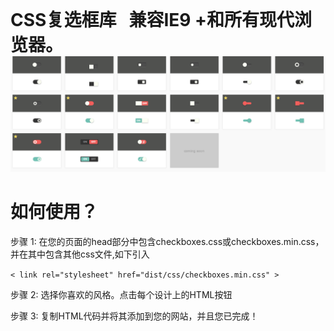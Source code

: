 <h1 style="margin: 0 auto;">CSS复选框库<span style="margin-left: 20px;">兼容IE9 +和所有现代浏览器。</span></h1>
<img src="https://raw.githubusercontent.com/fangxinjie/Checkbox-style/master/68747470733a2f2f68756e7a61626f792e6769746875622e696f2f4353532d436865636b626f782d4c6962726172792f73637265656e2e706e67.png" />
<br />
<h1>如何使用？</h1>
<p>步骤 1: <span>在您的页面的head部分中包含checkboxes.css或checkboxes.min.css，并在其中包含其他css文件,如下引入</span></p>
<p><code>< link rel="stylesheet" href="dist/css/checkboxes.min.css" ></code></p>
<p>步骤 2: <span>选择你喜欢的风格。点击每个设计上的HTML按钮</span></p>
<p>步骤 3: <span>复制HTML代码并将其添加到您的网站，并且您已完成！</span></p>

